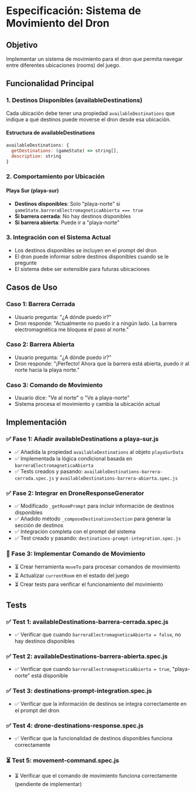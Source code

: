 # Especificación: Sistema de Movimiento del Dron

## Objetivo
Implementar un sistema de movimiento para el dron que permita navegar entre diferentes ubicaciones (rooms) del juego.

## Funcionalidad Principal

### 1. Destinos Disponibles (availableDestinations)
Cada ubicación debe tener una propiedad `availableDestinations` que indique a qué destinos puede moverse el dron desde esa ubicación.

#### Estructura de availableDestinations
```javascript
availableDestinations: {
  getDestinations: (gameState) => string[],
  description: string
}
```

### 2. Comportamiento por Ubicación

#### Playa Sur (playa-sur)
- **Destinos disponibles**: Solo "playa-norte" si `gameState.barreraElectromagneticaAbierta === true`
- **Si barrera cerrada**: No hay destinos disponibles
- **Si barrera abierta**: Puede ir a "playa-norte"

### 3. Integración con el Sistema Actual
- Los destinos disponibles se incluyen en el prompt del dron
- El dron puede informar sobre destinos disponibles cuando se le pregunte
- El sistema debe ser extensible para futuras ubicaciones

## Casos de Uso

### Caso 1: Barrera Cerrada
- Usuario pregunta: "¿A dónde puedo ir?"
- Dron responde: "Actualmente no puedo ir a ningún lado. La barrera electromagnética me bloquea el paso al norte."

### Caso 2: Barrera Abierta
- Usuario pregunta: "¿A dónde puedo ir?"
- Dron responde: "¡Perfecto! Ahora que la barrera está abierta, puedo ir al norte hacia la playa norte."

### Caso 3: Comando de Movimiento
- Usuario dice: "Ve al norte" o "Ve a playa-norte"
- Sistema procesa el movimiento y cambia la ubicación actual

## Implementación

### ✅ Fase 1: Añadir availableDestinations a playa-sur.js
- ✅ Añadida la propiedad `availableDestinations` al objeto `playaSurData`
- ✅ Implementada la lógica condicional basada en `barreraElectromagneticaAbierta`
- ✅ Tests creados y pasando: `availableDestinations-barrera-cerrada.spec.js` y `availableDestinations-barrera-abierta.spec.js`

### ✅ Fase 2: Integrar en DroneResponseGenerator
- ✅ Modificado `_getRoomPrompt` para incluir información de destinos disponibles
- ✅ Añadido método `_composeDestinationsSection` para generar la sección de destinos
- ✅ Integración completa con el prompt del sistema
- ✅ Test creado y pasando: `destinations-prompt-integration.spec.js`

### 🔄 Fase 3: Implementar Comando de Movimiento
- ⏳ Crear herramienta `moveTo` para procesar comandos de movimiento
- ⏳ Actualizar `currentRoom` en el estado del juego
- ⏳ Crear tests para verificar el funcionamiento del movimiento

## Tests

### ✅ Test 1: availableDestinations-barrera-cerrada.spec.js
- ✅ Verificar que cuando `barreraElectromagneticaAbierta = false`, no hay destinos disponibles

### ✅ Test 2: availableDestinations-barrera-abierta.spec.js
- ✅ Verificar que cuando `barreraElectromagneticaAbierta = true`, "playa-norte" está disponible

### ✅ Test 3: destinations-prompt-integration.spec.js
- ✅ Verificar que la información de destinos se integra correctamente en el prompt del dron

### ✅ Test 4: drone-destinations-response.spec.js
- ✅ Verificar que la funcionalidad de destinos disponibles funciona correctamente

### ⏳ Test 5: movement-command.spec.js
- ⏳ Verificar que el comando de movimiento funciona correctamente (pendiente de implementar)
